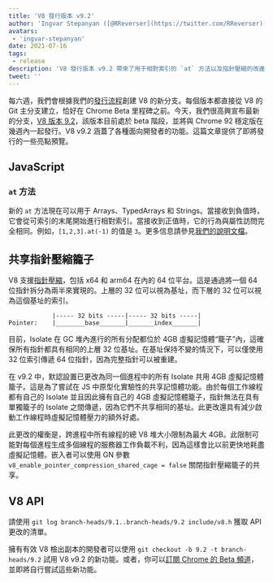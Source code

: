 ```yaml
---
title: 'V8 發行版本 v9.2'
author: 'Ingvar Stepanyan ([@RReverser](https://twitter.com/RReverser))'
avatars:
 - 'ingvar-stepanyan'
date: 2021-07-16
tags:
 - release
description: 'V8 發行版本 v9.2 帶來了用于相對索引的 `at` 方法以及指針壓縮的改進。'
tweet: ''
---
```

每六週，我們會根據我們的[發行流程](https://v8.dev/docs/release-process)創建 V8 的新分支。每個版本都直接從 V8 的 Git 主分支建立，恰好在 Chrome Beta 里程碑之前。今天，我們很高興宣布最新的分支，[V8 版本 9.2](https://chromium.googlesource.com/v8/v8.git/+log/branch-heads/9.2)，該版本目前處於 beta 階段，並將與 Chrome 92 穩定版在幾週內一起發行。V8 v9.2 涵蓋了各種面向開發者的功能。這篇文章提供了即將發行的一些亮點預覽。

<!--truncate-->
## JavaScript

### `at` 方法

新的 `at` 方法現在可以用于 Arrays、TypedArrays 和 Strings。當接收到負值時，它會從可索引的末尾開始進行相對索引。當接收到正值時，它的行為與屬性訪問完全相同。例如，`[1,2,3].at(-1)` 的值是 `3`。更多信息請參見[我們的說明文檔](https://v8.dev/features/at-method)。

## 共享指針壓縮籠子

V8 支援[指針壓縮](https://v8.dev/blog/pointer-compression)，包括 x64 和 arm64 在內的 64 位平台。這是通過將一個 64 位指針拆分為兩半來實現的。上層的 32 位可以視為基址，而下層的 32 位可以視為這個基址的索引。

```
            |----- 32 bits -----|----- 32 bits -----|
Pointer:    |________base_______|_______index_______|
```

目前，Isolate 在 GC 堆內進行的所有分配都位於 4GB 虛擬記憶體“籠子”內，這確保所有指針都具有相同的上層 32 位基址。在基址保持不變的情況下，可以僅使用 32 位索引傳遞 64 位指針，因為完整指針可以被重建。

在 v9.2 中，默認設置已更改為同一個進程中的所有 Isolate 共用 4GB 虛擬記憶體籠子。這是為了嘗試在 JS 中原型化實驗性的共享記憶體功能。由於每個工作線程都有自己的 Isolate 並且因此擁有自己的 4GB 虛擬記憶體籠子，指針無法在具有單獨籠子的 Isolate 之間傳遞，因為它們不共享相同的基址。此更改還具有減少啟動工作線程時虛擬記憶體壓力的額外好處。

此更改的權衡是，跨進程中所有線程的總 V8 堆大小限制為最大 4GB。此限制可能對每個進程生成多個線程的服務器工作負載不利，因為這樣會比以前更快地耗盡虛擬記憶體。嵌入者可以使用 GN 參數 `v8_enable_pointer_compression_shared_cage = false` 關閉指針壓縮籠子的共享。

## V8 API

請使用 `git log branch-heads/9.1..branch-heads/9.2 include/v8.h` 獲取 API 更改的清單。

擁有有效 V8 檢出副本的開發者可以使用 `git checkout -b 9.2 -t branch-heads/9.2` 試用 V8 v9.2 的新功能。或者，你可以[訂閱 Chrome 的 Beta 頻道](https://www.google.com/chrome/browser/beta.html)，並即將自行嘗試這些新功能。
